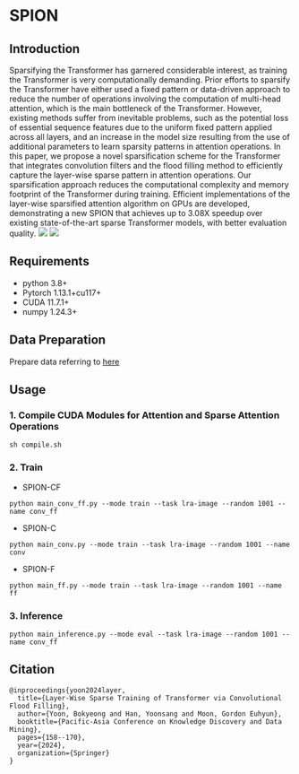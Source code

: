 # SPION


## Introduction

Sparsifying the Transformer has garnered considerable interest, as training the Transformer is very computationally demanding. Prior efforts to sparsify the Transformer have either used a fixed pattern or data-driven approach to reduce the number of operations involving the computation of multi-head attention, which is the main bottleneck of the Transformer. However, existing methods suffer from inevitable problems, such as the potential loss of essential sequence features due to the uniform fixed pattern applied across all layers, and an increase in the model size resulting from the use of additional parameters to learn sparsity patterns in attention operations. In this paper, we propose a novel sparsification scheme for the Transformer that integrates convolution filters and the flood filling method to efficiently capture the layer-wise sparse pattern in attention operations. Our sparsification approach reduces the computational complexity and memory footprint of the Transformer during training. Efficient implementations of the layer-wise sparsified attention algorithm on GPUs are developed, demonstrating a new SPION that achieves up to 3.08X speedup over existing state-of-the-art sparse Transformer models, with better evaluation quality. 
<img src='figs/overall.png' />
<img src='figs/patternall.png' />

## Requirements
* python 3.8+
* Pytorch 1.13.1+cu117+
* CUDA 11.7.1+
* numpy 1.24.3+

## Data Preparation 

Prepare data referring to [here](https://github.com/pkuzengqi/Skyformer)

## Usage

### 1. Compile CUDA Modules for Attention and Sparse Attention Operations

```
sh compile.sh
```

### 2. Train

* SPION-CF

```
python main_conv_ff.py --mode train --task lra-image --random 1001 --name conv_ff
```

* SPION-C
```
python main_conv.py --mode train --task lra-image --random 1001 --name conv
```

* SPION-F
```
python main_ff.py --mode train --task lra-image --random 1001 --name ff
```


### 3. Inference

```
python main_inference.py --mode eval --task lra-image --random 1001 --name conv_ff
```

## Citation
```
@inproceedings{yoon2024layer,
  title={Layer-Wise Sparse Training of Transformer via Convolutional Flood Filling},
  author={Yoon, Bokyeong and Han, Yoonsang and Moon, Gordon Euhyun},
  booktitle={Pacific-Asia Conference on Knowledge Discovery and Data Mining},
  pages={158--170},
  year={2024},
  organization={Springer}
}
```
